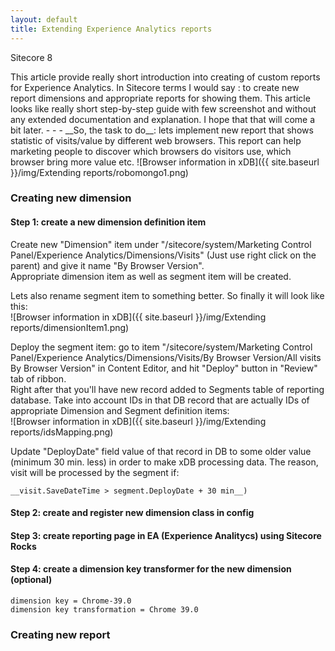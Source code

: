 ```yaml
---
layout: default
title: Extending Experience Analytics reports
---
```

<p><span class="glyphicon glyphicon-tag"></span> Sitecore 8</p>
This article provide really short introduction into creating of custom reports for Experience Analytics. In Sitecore terms I would say : to create new report dimensions and appropriate reports for showing them.
This article looks like really short step-by-step guide with few screenshot and without any extended documentation and explanation. I hope that that will come a bit later.  
- - -
__So, the task to do__: lets implement new report that shows statistic of visits/value by different web browsers. This report can help marketing people to discover which browsers do visitors use, which browser bring more value etc.  
![Browser information in xDB]({{ site.baseurl }}/img/Extending reports/robomongo1.png)

### Creating new dimension

#### Step 1: create a new dimension definition item  
Create new "Dimension" item under "/sitecore/system/Marketing Control Panel/Experience Analytics/Dimensions/Visits" (Just use right click on the parent) and give it name "By Browser Version".  
Appropriate dimension item as well as segment item will be created.

Lets also rename segment item to something better. So finally it will look like this:  
![Browser information in xDB]({{ site.baseurl }}/img/Extending reports/dimensionItem1.png)

Deploy the segment item: go to item "/sitecore/system/Marketing Control Panel/Experience Analytics/Dimensions/Visits/By Browser Version/All visits By Browser Version" in Content Editor, and hit "Deploy" button in "Review" tab of ribbon.  
Right after that you'll have new record added to Segments table of reporting database. Take into account IDs in that DB record that are actually IDs of appropriate Dimension and Segment definition items:  
![Browser information in xDB]({{ site.baseurl }}/img/Extending reports/idsMapping.png)  

Update "DeployDate" field value of that record in DB to some older value (minimum 30 min. less) in order to make xDB processing data. The reason, visit will be processed by the segment if:

```
__visit.SaveDateTime > segment.DeployDate + 30 min__)
```

#### Step 2: create and register new dimension class in config  

#### Step 3: create reporting page in EA (Experience Analitycs) using Sitecore Rocks  

#### Step 4: create a dimension key transformer for the new dimension (optional)  

```
dimension key = Chrome-39.0  
dimension key transformation = Chrome 39.0
```  

### Creating new report  

